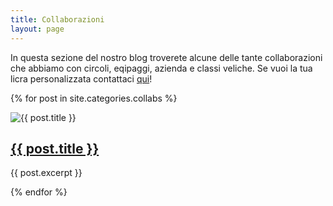 ```yaml
---
title: Collaborazioni
layout: page
---
```

In questa sezione del nostro blog troverete alcune delle tante collaborazioni che abbiamo con circoli, eqipaggi, azienda e classi veliche. Se vuoi la tua licra personalizzata contattaci [qui](https://ig.me/m/caketussy)!

{% for post in site.categories.collabs %}
  <div class="post-preview">
    <img src="{% if post.thumbnail %}{{ post.thumbnail | prepend: site.baseurl }}{% else %}{{ site.baseurl }}/assets/images/default-thumb.png{% endif %}" alt="{{ post.title }}">
    <div>
      <h2><a href="{{ site.baseurl }}{{ post.url }}">{{ post.title }}</a></h2>
      <p>{{ post.excerpt }}</p>
    </div>
  </div>
{% endfor %}


